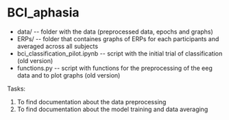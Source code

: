 # BCI_aphasia

* data/ -- folder with the data (preprocessed data, epochs and graphs)
* ERPs/ -- folder that containes graphs of ERPs for each participants and averaged across all subjects
* bci_classification_pilot.ipynb -- script with the initial trial of classification (old version)
* functions.py -- script with functions for the preprocessing of the eeg data and to plot graphs (old version)

Tasks:
1. To find documentation about the data preprocessing
2. To find documentation about the model training and data averaging
